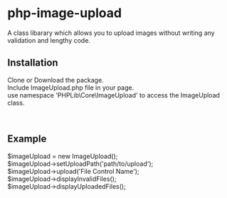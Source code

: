 # php-image-upload
A class libarary which allows you to upload images without writing any validation and lengthy code.
<h2>Installation</h2>
<p>Clone or Download the package.<br/>
Include ImageUpload.php file in your page.<br/>
use namespace 'PHPLib\Core\ImageUpload' to access the ImageUpload class. </p>
<br/><h2>Example</h2>
$imageUpload = new ImageUpload();  <br/>
$imageUpload->setUploadPath('path/to/upload');  <br/>
$imageUpload->upload('File Control Name');  <br/>
$imageUpload->displayInvalidFiles();  <br/>
$imageUpload->displayUploadedFiles();  <br/>
